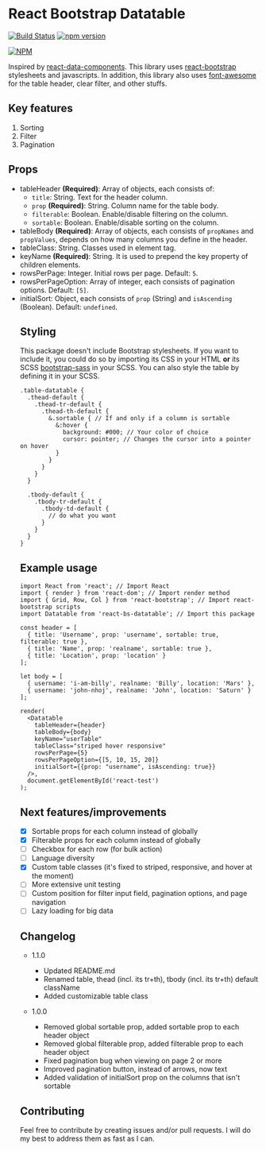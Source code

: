 # React Bootstrap Datatable

[![Build Status](https://travis-ci.org/Imballinst/react-bs-datatable.svg?branch=master)](https://travis-ci.org/Imballinst/react-bs-datatable)
[![npm version](https://badge.fury.io/js/react-bs-datatable.svg)](https://badge.fury.io/js/react-bs-datatable)

[![NPM](https://nodei.co/npm/react-bs-datatable.png?downloads=true&downloadRank=true&stars=true)](https://nodei.co/npm/react-bs-datatable/)

Inspired by [react-data-components](https://github.com/carlosrocha/react-data-components). This library uses [react-bootstrap](http://react-bootstrap.github.io/) stylesheets and javascripts. In addition, this library also uses [font-awesome](http://fontawesome.io/) for the table header, clear filter, and other stuffs.

## Key features

1. Sorting
2. Filter
3. Pagination

## Props

* tableHeader **(Required)**: Array of objects, each consists of: 
    * `title`: String. Text for the header column.
    * `prop` **(Required)**: String. Column name for the table body.
    * `filterable`: Boolean. Enable/disable filtering on the column.
    * `sortable`: Boolean. Enable/disable sorting on the column.
* tableBody **(Required)**: Array of objects, each consists of `propNames` and `propValues`, depends on how many columns you define in the header.
* tableClass: String. Classes used in <table> element tag.
* keyName **(Required)**: String. It is used to prepend the key property of children elements.
* rowsPerPage: Integer. Initial rows per page. Default: `5`.
* rowsPerPageOption: Array of integer, each consists of pagination options. Default: `[5]`.
* initialSort: Object, each consists of `prop` (String) and `isAscending` (Boolean). Default: `undefined`.

## Styling

This package doesn't include Bootstrap stylesheets. If you want to include it, you could do so by importing its CSS in your HTML **or** its SCSS [bootstrap-sass](https://github.com/twbs/bootstrap-sass) in your SCSS. You can also style the table by defining it in your SCSS.

```
.table-datatable {
  .thead-default {
    .thead-tr-default {
      .thead-th-default {
        &.sortable { // If and only if a column is sortable
          &:hover {
            background: #000; // Your color of choice
            cursor: pointer; // Changes the cursor into a pointer on hover
          }
        }
      }
    }
  }

  .tbody-default {
    .tbody-tr-default {
      .tbody-td-default {
        // do what you want
      }
    }
  }
}
```

## Example usage

```
import React from 'react'; // Import React
import { render } from 'react-dom'; // Import render method
import { Grid, Row, Col } from 'react-bootstrap'; // Import react-bootstrap scripts
import Datatable from 'react-bs-datatable'; // Import this package

const header = [
  { title: 'Username', prop: 'username', sortable: true, filterable: true },
  { title: 'Name', prop: 'realname', sortable: true },
  { title: 'Location', prop: 'location' }
];

let body = [
  { username: 'i-am-billy', realname: 'Billy', location: 'Mars' },
  { username: 'john-nhoj', realname: 'John', location: 'Saturn' }
];

render(
  <Datatable
    tableHeader={header}
    tableBody={body}
    keyName="userTable"
    tableClass="striped hover responsive"
    rowsPerPage={5}
    rowsPerPageOption={[5, 10, 15, 20]}
    initialSort={{prop: "username", isAscending: true}}
  />,
  document.getElementById('react-test')
);
```

## Next features/improvements

- [x] Sortable props for each column instead of globally
- [x] Filterable props for each column instead of globally
- [ ] Checkbox for each row (for bulk action)
- [ ] Language diversity
- [x] Custom table classes (it's fixed to striped, responsive, and hover at the moment)
- [ ] More extensive unit testing
- [ ] Custom position for filter input field, pagination options, and page navigation
- [ ] Lazy loading for big data

## Changelog

* 1.1.0
  * Updated README.md
  * Renamed table, thead (incl. its tr+th), tbody (incl. its tr+th) default className
  * Added customizable table class
  
* 1.0.0
  * Removed global sortable prop, added sortable prop to each header object
  * Removed global filterable prop, added filterable prop to each header object
  * Fixed pagination bug when viewing on page 2 or more
  * Improved pagination button, instead of arrows, now text
  * Added validation of initialSort prop on the columns that isn't sortable

## Contributing

Feel free to contribute by creating issues and/or pull requests. I will do my best to address them as fast as I can.
